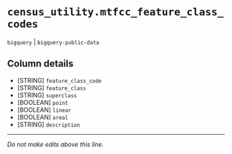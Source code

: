 # `census_utility.mtfcc_feature_class_codes`
`bigquery` | `bigquery-public-data`

## Column details
* [STRING]    `feature_class_code`
* [STRING]    `feature_class`
* [STRING]    `superclass`
* [BOOLEAN]   `point`
* [BOOLEAN]   `linear`
* [BOOLEAN]   `areal`
* [STRING]    `description`

-------------------------------------------------------------------------------
*Do not make edits above this line.*
